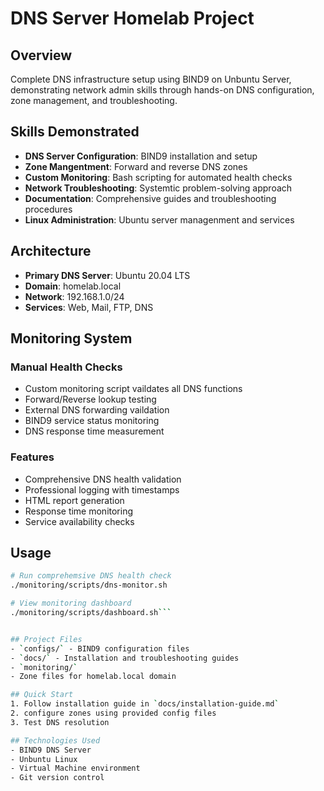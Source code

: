 
# DNS Server Homelab Project


## Overview 
Complete DNS infrastructure setup using BIND9 on Unbuntu Server, demonstrating network admin skills through hands-on DNS configuration, zone management, and troubleshooting.

## Skills Demonstrated
- **DNS Server Configuration**: BIND9 installation and setup
- **Zone Mangentment**: Forward and reverse DNS zones 
- **Custom Monitoring**: Bash scripting for automated health checks
- **Network Troubleshooting**: Systemtic problem-solving approach
- **Documentation**: Comprehensive guides and troubleshooting procedures
- **Linux Administration**: Ubuntu server managenment and services 

## Architecture
- **Primary DNS Server**: Ubuntu 20.04 LTS
- **Domain**: homelab.local
- **Network**: 192.168.1.0/24
- **Services**: Web, Mail, FTP, DNS

## Monitoring System

### Manual Health Checks
- Custom monitoring script vaildates all DNS functions 
- Forward/Reverse lookup testing 
- External DNS forwarding vaildation 
- BIND9 service status monitoring 
- DNS response time measurement

### Features
- Comprehensive DNS health validation 
- Professional logging with timestamps 
- HTML report generation 
- Response time monitoring 
- Service availability checks

## Usage
```bash
# Run comprehemsive DNS health check
./monitoring/scripts/dns-monitor.sh

# View monitoring dashboard
./monitoring/scripts/dashboard.sh```


## Project Files 
- `configs/` - BIND9 configuration files 
- `docs/` - Installation and troubleshooting guides
- `monitoring/`
- Zone files for homelab.local domain

## Quick Start 
1. Follow installation guide in `docs/installation-guide.md`
2. configure zones using provided config files 
3. Test DNS resolution 

## Technologies Used 
- BIND9 DNS Server 
- Unbuntu Linux
- Virtual Machine environment
- Git version control 

